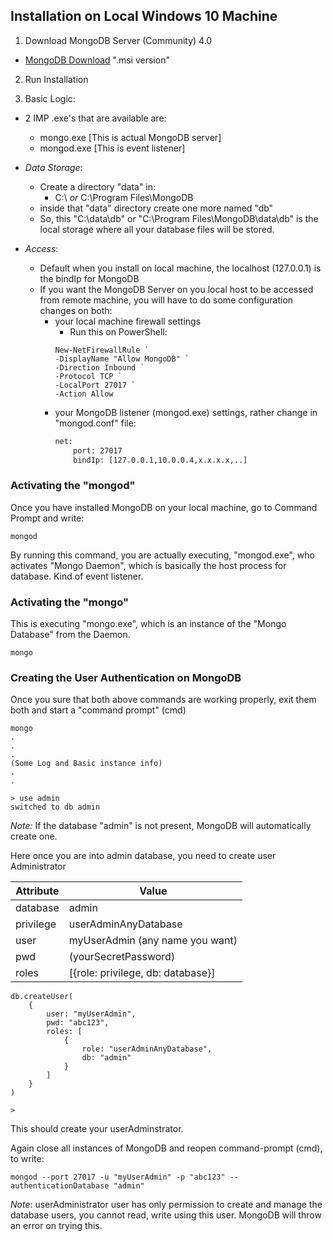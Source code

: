 ## Installation on Local Windows 10 Machine

1. Download MongoDB Server (Community) 4.0

- [MongoDB Download](https://www.mongodb.com/download-center/community) ".msi version"

2. Run Installation

3. Basic Logic:

-   2 IMP .exe's that are available are:
    - mongo.exe [This is actual MongoDB server]
    - mongod.exe [This is event listener]

-   _Data Storage_:
    - Create a directory "data" in:
        -  C:\ *or* C:\Program Files\MongoDB
    - inside that "data" directory create one more named "db"
    - So, this "C:\data\db" or "C:\Program Files\MongoDB\data\db" is the local storage where all your database files will be stored.

- _Access_:
    - Default when you install on local machine, the localhost (127.0.0.1) is the bindIp for MongoDB
    - If you want the MongoDB Server on you local host to be accessed from remote machine, you will have to do some configuration changes on both:
        - your local machine firewall settings
            - Run this on PowerShell:
            ```shell
            New-NetFirewallRule `
            -DisplayName "Allow MongoDB" `
            -Direction Inbound `
            -Protocol TCP `
            -LocalPort 27017 `
            -Action Allow
            ```
        - your MongoDB listener (mongod.exe) settings, rather change in "mongod.conf" file:
            ```cmd
            net:
                port: 27017
                bindIp: [127.0.0.1,10.0.0.4,x.x.x.x,..]
            ```

### Activating the "mongod"

Once you have installed MongoDB on your local machine, go to Command Prompt and write:
```shell
mongod
```
By running this command, you are actually executing, "mongod.exe", who activates "Mongo Daemon", which is basically the host process for database. Kind of event listener.

### Activating the "mongo"

This is executing "mongo.exe", which is an instance of the "Mongo Database" from the Daemon.
```shell
mongo
```

### Creating the User Authentication on MongoDB

Once you sure that both above commands are working properly, exit them both and start a "command prompt" (cmd)

```shell
mongo
.
.
.
(Some Log and Basic instance info)
.
.

> use admin
switched to db admin

```
_Note:_ If the database "admin" is not present, MongoDB will automatically create one.

Here once you are into admin database, you need to create user Administrator

| Attribute | Value |
| --- | --- |
| database | admin |
| privilege | userAdminAnyDatabase |
| user | myUserAdmin (any name you want) |
| pwd | (yourSecretPassword) |  
| roles | [{role: privilege, db: database}]


```shell
db.createUser(
    {
        user: "myUserAdmin",
        pwd: "abc123",
        roles: [
            {
                role: "userAdminAnyDatabase",
                db: "admin"
            }
        ]
    }
)

> 
```
This should create your userAdminstrator.

Again close all instances of MongoDB and reopen command-prompt (cmd), to write:

```shell
mongod --port 27017 -u "myUserAdmin" -p "abc123" --authenticationDatabase "admin"
```

_Note_: userAdministrator user has only permission to create and manage the database users, you cannot read, write using this user. MongoDB will throw an error on trying this.